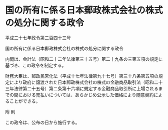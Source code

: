 # 国の所有に係る日本郵政株式会社の株式の処分に関する政令

平成二十七年政令第二百四十三号

国の所有に係る日本郵政株式会社の株式の処分に関する政令

内閣は、会計法（昭和二十二年法律第三十五号）第二十九条の三第五項の規定に基づき、この政令を制定する。

財務大臣は、郵政民営化法（平成十七年法律第九十七号）第三十八条第五項の規定により政府に譲渡された日本郵政株式会社の株式の金融商品取引法（昭和二十三年法律第二十五号）第二条第十六項に規定する金融商品取引所に上場されるまでの間における売払いについては、あらかじめ公示した価格により随意契約によることができる。

附 則

この政令は、公布の日から施行する。
